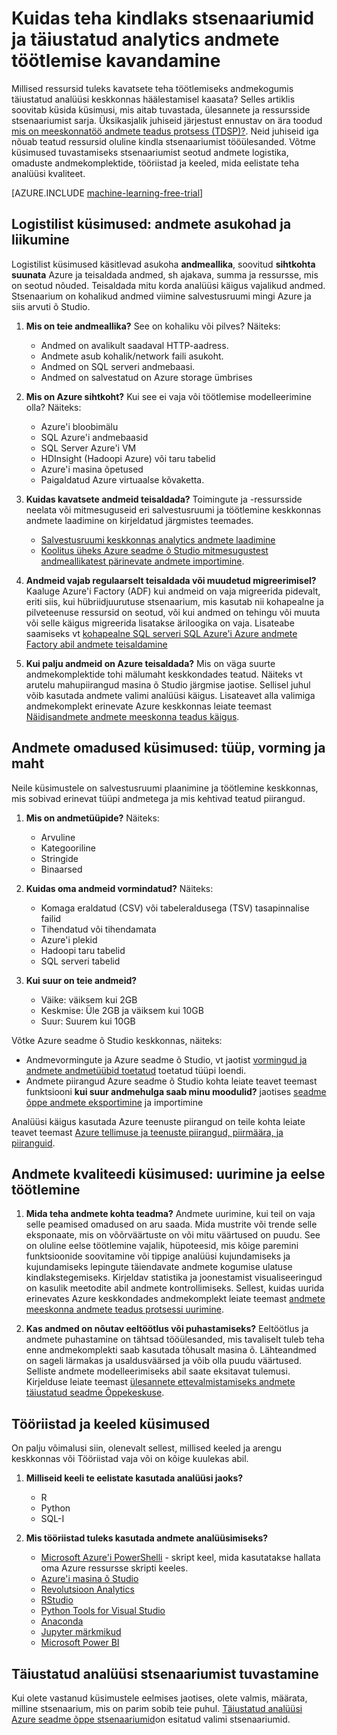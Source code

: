 <properties
    pageTitle="Stsenaariumid tuvastamiseks ja kavandamine Täpsemad andmete analüüs | Microsoft Azure'i"
    description="Täiustatud analüüsi sarja otsiti leides kavandamine."
    services="machine-learning"
    documentationCenter=""
    authors="bradsev"
    manager="jhubbard"
    editor="cgronlun" />

<tags
    ms.service="machine-learning"
    ms.workload="data-services"
    ms.tgt_pltfrm="na"
    ms.devlang="na"
    ms.topic="article"
    ms.date="09/19/2016"
    ms.author="bradsev" />


# <a name="how-to-identify-scenarios-and-plan-for-advanced-analytics-data-processing"></a>Kuidas teha kindlaks stsenaariumid ja täiustatud analytics andmete töötlemise kavandamine

Millised ressursid tuleks kavatsete teha töötlemiseks andmekogumis täiustatud analüüsi keskkonnas häälestamisel kaasata? Selles artiklis soovitab küsida küsimusi, mis aitab tuvastada, ülesannete ja ressursside stsenaariumist sarja. Üksikasjalik juhiseid järjestust ennustav on ära toodud [mis on meeskonnatöö andmete teadus protsess (TDSP)?](data-science-process-overview.md). Neid juhiseid iga nõuab teatud ressursid oluline kindla stsenaariumist tööülesanded. Võtme küsimused tuvastamiseks stsenaariumist seotud andmete logistika, omaduste andmekomplektide, tööriistad ja keeled, mida eelistate teha analüüsi kvaliteet.

[AZURE.INCLUDE [machine-learning-free-trial](../../includes/machine-learning-free-trial.md)]

## <a name="logistic-questions-data-locations-and-movement"></a>Logistilist küsimused: andmete asukohad ja liikumine
Logistilist küsimused käsitlevad asukoha **andmeallika**, soovitud **sihtkohta suunata** Azure ja teisaldada andmed, sh ajakava, summa ja ressursse, mis on seotud nõuded. Teisaldada mitu korda analüüsi käigus vajalikud andmed. Stsenaarium on kohalikud andmed viimine salvestusruumi mingi Azure ja siis arvuti õ Studio.

1. **Mis on teie andmeallika?** See on kohaliku või pilves? Näiteks:
    - Andmed on avalikult saadaval HTTP-aadress.
    - Andmete asub kohalik/network faili asukoht.
    - Andmed on SQL serveri andmebaasi.
    - Andmed on salvestatud on Azure storage ümbrises

2. **Mis on Azure sihtkoht?** Kui see ei vaja või töötlemise modelleerimine olla? Näiteks:
    - Azure'i bloobimälu
    - SQL Azure'i andmebaasid
    - SQL Server Azure'i VM
    - HDInsight (Hadoopi Azure) või taru tabelid
    - Azure'i masina õpetused
    - Paigaldatud Azure virtuaalse kõvaketta.

3. **Kuidas kavatsete andmeid teisaldada?** Toimingute ja -ressursside neelata või mitmesuguseid eri salvestusruumi ja töötlemine keskkonnas andmete laadimine on kirjeldatud järgmistes teemades.

    -  [Salvestusruumi keskkonnas analytics andmete laadimine](machine-learning-data-science-ingest-data.md)
    -  [Koolitus üheks Azure seadme õ Studio mitmesugustest andmeallikatest pärinevate andmete importimine](machine-learning-data-science-import-data.md).

4. **Andmeid vajab regulaarselt teisaldada või muudetud migreerimisel?** Kaaluge Azure'i Factory (ADF) kui andmeid on vaja migreerida pidevalt, eriti siis, kui hübriidjuurutuse stsenaarium, mis kasutab nii kohapealne ja pilveteenuse ressursid on seotud, või kui andmed on tehingu või muuta või selle käigus migreerida lisatakse äriloogika on vaja. Lisateabe saamiseks vt [kohapealne SQL serveri SQL Azure'i Azure andmete Factory abil andmete teisaldamine](machine-learning-data-science-move-sql-azure-adf.md)

5. **Kui palju andmeid on Azure teisaldada?** Mis on väga suurte andmekomplektide tohi mälumaht keskkondades teatud. Näiteks vt arutelu mahupiirangud masina õ Studio järgmise jaotise. Sellisel juhul võib kasutada andmete valimi analüüsi käigus. Lisateavet alla valimiga andmekomplekt erinevate Azure keskkonnas leiate teemast [Näidisandmete andmete meeskonna teadus käigus](machine-learning-data-science-sample-data.md).


## <a name="data-characteristics-questions-type-format-and-size"></a>Andmete omadused küsimused: tüüp, vorming ja maht
Neile küsimustele on salvestusruumi plaanimine ja töötlemine keskkonnas, mis sobivad erinevat tüüpi andmetega ja mis kehtivad teatud piirangud.

1. **Mis on andmetüüpide?** Näiteks:
    - Arvuline
    - Kategooriline
    - Stringide
    - Binaarsed

2. **Kuidas oma andmeid vormindatud?** Näiteks:
    - Komaga eraldatud (CSV) või tabeleraldusega (TSV) tasapinnalise failid
    - Tihendatud või tihendamata
    - Azure'i plekid
    - Hadoopi taru tabelid
    - SQL serveri tabelid

2. **Kui suur on teie andmeid?**
    - Väike: väiksem kui 2GB
    - Keskmise: Üle 2GB ja väiksem kui 10GB
    - Suur: Suurem kui 10GB

Võtke Azure seadme õ Studio keskkonnas, näiteks:

- Andmevormingute ja Azure seadme õ Studio, vt jaotist [vormingud ja andmete andmetüübid toetatud](machine-learning-data-science-import-data.md#data-formats-and-data-types-supported) toetatud tüüpi loendi.
- Andmete piirangud Azure seadme õ Studio kohta leiate teavet teemast funktsiooni **kui suur andmehulga saab minu moodulid?** jaotises [seadme õppe andmete eksportimine](machine-learning-faq.md#machine-learning-studio-questions) ja importimine

Analüüsi käigus kasutada Azure teenuste piirangud on teile kohta leiate teavet teemast [Azure tellimuse ja teenuste piirangud, piirmäära, ja piiranguid](../azure-subscription-service-limits.md).

## <a name="data-quality-questions-exploration-and-pre-processing"></a>Andmete kvaliteedi küsimused: uurimine ja eelse töötlemine

1. **Mida teha andmete kohta teadma?** Andmete uurimine, kui teil on vaja selle peamised omadused on aru saada. Mida mustrite või trende selle eksponaate, mis on võõrväärtuste on või mitu väärtused on puudu. See on oluline eelse töötlemine vajalik, hüpoteesid, mis kõige paremini funktsioonide soovitamine või tippige analüüsi kujundamiseks ja kujundamiseks lepingute täiendavate andmete kogumise ulatuse kindlakstegemiseks. Kirjeldav statistika ja joonestamist visualiseeringud on kasulik meetodite abil andmete kontrollimiseks. Sellest, kuidas uurida erinevates Azure keskkondades andmekomplekt leiate teemast [andmete meeskonna andmete teadus protsessi uurimine](machine-learning-data-science-explore-data.md).

2. **Kas andmed on nõutav eeltöötlus või puhastamiseks?**
Eeltöötlus ja andmete puhastamine on tähtsad tööülesanded, mis tavaliselt tuleb teha enne andmekomplekti saab kasutada tõhusalt masina õ. Lähteandmed on sageli lärmakas ja usaldusväärsed ja võib olla puudu väärtused. Selliste andmete modelleerimiseks abil saate eksitavat tulemusi. Kirjelduse leiate teemast [ülesannete ettevalmistamiseks andmete täiustatud seadme Õppekeskuse](machine-learning-data-science-prepare-data.md).

## <a name="tools-and-languages-questions"></a>Tööriistad ja keeled küsimused
On palju võimalusi siin, olenevalt sellest, millised keeled ja arengu keskkonnas või Tööriistad vaja või on kõige kuulekas abil.

1. **Milliseid keeli te eelistate kasutada analüüsi jaoks?**  
    - R
    - Python
    - SQL-I

2. **Mis tööriistad tuleks kasutada andmete analüüsimiseks?**
    - [Microsoft Azure'i PowerShelli](powershell-install-configure.md) - skript keel, mida kasutatakse hallata oma Azure ressursse skripti keeles.
    - [Azure'i masina õ Studio](machine-learning-what-is-ml-studio/)
    - [Revolutsioon Analytics](http://www.revolutionanalytics.com/revolution-r-open)
    - [RStudio](http://www.rstudio.com)
    - [Python Tools for Visual Studio](http://microsoft.github.io/PTVS/)
    - [Anaconda](https://www.continuum.io/why-anaconda)
    - [Jupyter märkmikud](http://jupyter.org/)
    - [Microsoft Power BI](http://powerbi.microsoft.com)


## <a name="identify-your-advanced-analytics-scenario"></a>Täiustatud analüüsi stsenaariumist tuvastamine
Kui olete vastanud küsimustele eelmises jaotises, olete valmis, määrata, milline stsenaarium, mis on parim sobib teie puhul. [Täiustatud analüüsi Azure seadme õppe stsenaariumid](machine-learning-data-science-plan-sample-scenarios.md)on esitatud valimi stsenaariumid.
